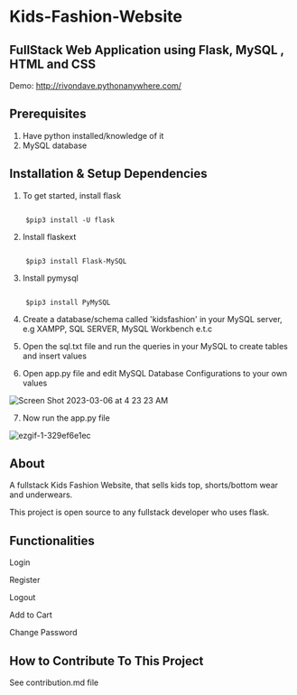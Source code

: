 # Kids-Fashion-Website
## FullStack Web Application using Flask, MySQL , HTML and CSS

Demo: http://rivondave.pythonanywhere.com/

Prerequisites
-------------
1. Have python installed/knowledge of it
2. MySQL database

Installation & Setup Dependencies
---------------
1. To get started, install flask

```

    $pip3 install -U flask
```

2. Install flaskext

```

    $pip3 install Flask-MySQL
```
 
3. Install pymysql

```

    $pip3 install PyMySQL
```       
        
4. Create a database/schema called 'kidsfashion' in your MySQL server, e.g XAMPP, SQL SERVER, MySQL Workbench e.t.c

5. Open the sql.txt file and run the queries in your MySQL to create tables and insert values

6. Open app.py file and edit MySQL Database Configurations to your own values

![Screen Shot 2023-03-06 at 4 23 23 AM](https://user-images.githubusercontent.com/74568105/223012510-79fc2994-880f-4de0-979f-f56955d53a17.png)

7. Now run the app.py file

![ezgif-1-329ef6e1ec](https://user-images.githubusercontent.com/74568105/223013824-aebb5545-95b7-4f41-9ae8-c1e5fda1bffb.gif)


About
-----

A fullstack Kids Fashion Website, that sells kids top, shorts/bottom wear and underwears.

This project is open source to any fullstack developer who uses flask.


Functionalities
---------------

Login

Register

Logout

Add to Cart

Change Password


How to Contribute To This Project
---------------------------------
See contribution.md file
